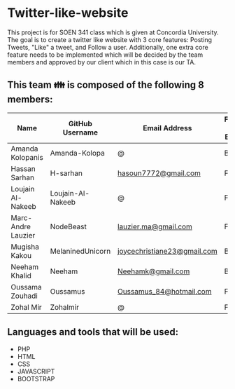 # Twitter-like-website
This project is for SOEN 341 class which is given at Concordia University. The goal is to create a twitter like website with 3 core features: Posting Tweets, "Like" a tweet, and Follow a user. Additionally, one extra core feature needs to be implemented which will be decided by the team members and approved by our client which in this case is our TA.

## This team :family: is composed of the following 8 members:

Name | GitHub Username | Email Address | Frontend / Backend
------------ | ------------- | ------------- | -------------
Amanda Kolopanis | Amanda-Kolopa | @ | Backend
Hassan Sarhan | H-sarhan | hasoun7772@gmail.com | Frontend
Loujain Al-Nakeeb | Loujain-Al-Nakeeb | @ | Frontend
Marc-Andre Lauzier | NodeBeast | lauzier.ma@gmail.com |Frontend
Mugisha Kakou | MelaninedUnicorn | joycechristiane23@gmail.com | Backend
Neeham Khalid | Neeham | Neehamk@gmail.com | Backend
Oussama Zouhadi | Oussamus | Oussamus_84@hotmail.com | Frontend
Zohal Mir | Zohalmir | @ | Frontend

## Languages and tools that will be used:
* PHP
* HTML
* CSS
* JAVASCRIPT
* BOOTSTRAP
